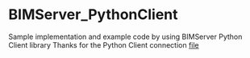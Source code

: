 # BIMServer_PythonClient
Sample implementation and example code by using BIMServer Python Client library
Thanks for the Python Client connection [file](https://github.com/aothms/python-bimserver-client.git)
